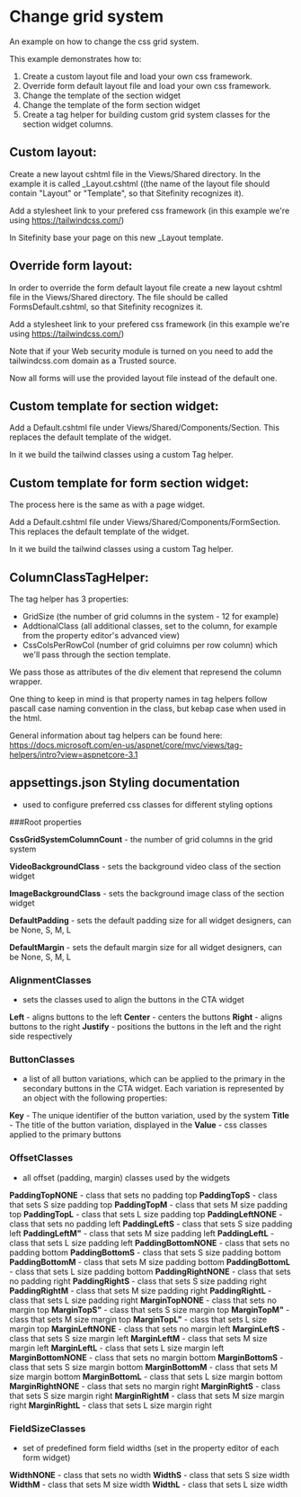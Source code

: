 # Change grid system
An example on how to change the css grid system.

This example demonstrates how to:

1. Create a custom layout file and load your own css framework.
2. Override form default layout file and load your own css framework.
3. Change the template of the section widget
3. Change the template of the form section widget
4. Create a tag helper for building custom grid system classes for the section widget columns.

## Custom layout:

Create a new layout cshtml file in the Views/Shared directory. In the example it is called _Layout.cshtml ((the name of the layout file should contain "Layout" or "Template", so that Sitefinity recognizes it).

Add a stylesheet link to your prefered css framework (in this example we're using https://tailwindcss.com/)

In Sitefinity base your page on this new _Layout template.

## Override form layout:

In order to override the form default layout file create a new layout cshtml file in the Views/Shared directory. The file should be called FormsDefault.cshtml, so that Sitefinity recognizes it.

Add a stylesheet link to your prefered css framework (in this example we're using https://tailwindcss.com/)

Note that if your Web security module is turned on you need to add the tailwindcss.com domain as a Trusted source. 

Now all forms will use the provided layout file instead of the default one.

## Custom template for section widget:

Add a Default.cshtml file under Views/Shared/Components/Section. This replaces the default template of the widget.

In it we build the tailwind classes using a custom Tag helper. 

## Custom template for form section widget:

The process here is the same as with a page widget.

Add a Default.cshtml file under Views/Shared/Components/FormSection. This replaces the default template of the widget.

In it we build the tailwind classes using a custom Tag helper. 

## ColumnClassTagHelper: 

The tag helper has 3 properties:
* GridSize (the number of grid columns in the system - 12 for example)
* AddtionalClass (all additional classes, set to the column, for example from the property editor's advanced view)
* CssColsPerRowCol  (number of grid coluimns per row column) which we'll pass through the section template. 

We pass those as attributes of the div element that represend the column wrapper.

One thing to keep in mind is that property names in tag helpers follow pascall case naming convention in the class, but kebap case when used in the html. 

General information about tag helpers can be found here: https://docs.microsoft.com/en-us/aspnet/core/mvc/views/tag-helpers/intro?view=aspnetcore-3.1 

## appsettings.json Styling documentation
- used to configure preferred css classes for different styling options

###Root properties

**CssGridSystemColumnCount** - the number of grid columns in the grid system

**VideoBackgroundClass** - sets the background video class of the section widget

**ImageBackgroundClass** - sets the background image class of the section widget

**DefaultPadding** - sets the default padding size for all widget designers, can be None, S, M, L

**DefaultMargin** - sets the default margin size for all widget designers, can be None, S, M, L

### AlignmentClasses
- sets the classes used to align the buttons in the CTA widget

**Left** - aligns buttons to the left
**Center** - centers the buttons
**Right** - aligns buttons to the right
**Justify** - positions the buttons in the left and the right side respectively 

### ButtonClasses
- a list of all button variations, which can be applied to the primary in the secondary buttons in the CTA widget. Each variation is represented by an object with the following properties:

 **Key** - The unique identifier of the button variation, used by the system
 **Title** - The title of the button variation, displayed in the
 **Value** - css classes applied to the primary buttons

### OffsetClasses
- all offset (padding, margin) classes used by the widgets

 **PaddingTopNONE** - class that sets no padding top
 **PaddingTopS** - class that sets S size padding top 
 **PaddingTopM** - class that sets M size padding top
 **PaddingTopL** - class that sets L size padding top
 **PaddingLeftNONE** - class that sets no padding left
 **PaddingLeftS** - class that sets S size padding left
 **PaddingLeftM"** - class that sets M size padding left
 **PaddingLeftL** - class that sets L size padding left
 **PaddingBottomNONE** - class that sets no padding bottom
 **PaddingBottomS** - class that sets S size padding bottom
 **PaddingBottomM** - class that sets M size padding bottom
 **PaddingBottomL** - class that sets L size padding bottom
 **PaddingRightNONE** - class that sets no padding right
 **PaddingRightS** - class that sets S size padding right
 **PaddingRightM** - class that sets M size padding right
 **PaddingRightL** - class that sets L size padding right
 **MarginTopNONE** - class that sets no margin top
 **MarginTopS"** - class that sets S size margin top
 **MarginTopM"** - class that sets M size margin top
 **MarginTopL"** - class that sets L size margin top
 **MarginLeftNONE** - class that sets no margin left
 **MarginLeftS** - class that sets S size margin left
 **MarginLeftM** - class that sets M size margin left
 **MarginLeftL** - class that sets L size margin left
 **MarginBottomNONE** - class that sets no margin bottom
 **MarginBottomS** - class that sets S size margin bottom
 **MarginBottomM** - class that sets M size margin bottom
 **MarginBottomL** - class that sets L size margin bottom
 **MarginRightNONE** - class that sets no margin right
 **MarginRightS** - class that sets S size margin right
 **MarginRightM** - class that sets M size margin right
 **MarginRightL** - class that sets L size margin right

### FieldSizeClasses
- set of predefined form field widths (set in the property editor of each form widget)

 **WidthNONE** - class that sets no width
 **WidthS** - class that sets S size width
 **WidthM** - class that sets M size width
 **WidthL** - class that sets L size width
